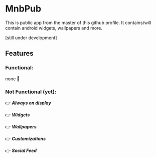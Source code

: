 # MnbPub
This is public app from the master of this github profile. It contains/will contain android widgets, wallpapers and more.

[still under development]

## Features
### Functional:
none :smiling_face_with_tear:
### Not Functional (yet):
:point_right: **_Always on display_**

:point_right: **_Widgets_**

:point_right: **_Wallpapers_**

:point_right: **_Customizations_**

:point_right: **_Social Feed_**